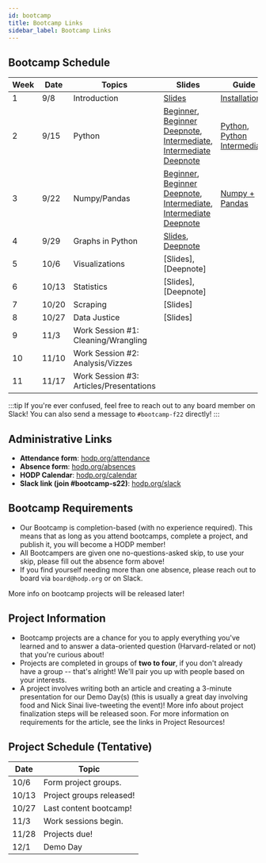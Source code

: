 ```yaml
---
id: bootcamp
title: Bootcamp Links
sidebar_label: Bootcamp Links
---
```


## Bootcamp Schedule 

| Week        | Date    | Topics                        | Slides         | Guide                                                      |
| ----------- | ------- | ----------------------------- | -------------- | ---------------------------------------------------------- |
| 1           | 9/8      | Introduction                  | [Slides](https://docs.google.com/presentation/d/1nTGo3z-0ocwxZHdZWavwrTBT-RMTa_T9ZrKXI9g59N4/edit?usp=sharing) |  [Installation](https://docs.hodp.org/docs/installation)   |
| 2           | 9/15     | Python                        | [Beginner](https://docs.google.com/presentation/d/10qxU56SrspCjF2mxPQeek6r1caAebgWaOyjExEz-KjE/edit?usp=sharing), [Beginner Deepnote](https://deepnote.com/workspace/harvardopendata-750167f0-7fe9-4720-b70f-903312daee43/project/HODP-Python-Bootcamp-339bd0cf-d857-4e0f-9a8a-5c0834a44ad4/notebook/Python%20Bootcamp%20for%20Beginners-48e964df107640af9066591ee998018b), [Intermediate](https://docs.google.com/presentation/d/1IrfozHrtnrLPLHssWf4wbLUJ3RcXTBuY3AfM5BJ5nfs/edit?usp=sharing), [Intermediate Deepnote](https://deepnote.com/workspace/harvardopendata-750167f0-7fe9-4720-b70f-903312daee43/project/HODP-Python-Bootcamp-339bd0cf-d857-4e0f-9a8a-5c0834a44ad4/%2FPython%20Bootcamp%20Intermediate.ipynb) | [Python](https://docs.hodp.org/docs/python), [Python Intermediate](https://docs.hodp.org/docs/python-intermediate) |
| 3           | 9/22     | Numpy/Pandas                  | [Beginner](https://docs.google.com/presentation/d/1RbPVVDEt6r0Io51NioNoOSfg0BWZ85c0wkJ4BwDVPkU/edit?usp=sharing), [Beginner Deepnote](https://tinyurl.com/37habwr6), [Intermediate](https://docs.google.com/presentation/d/1mGOsaSJeOfqq655rjJyuB_x5P-o19SGqZLyJpdv1pKg/edit#slide=id.g90686e3159_0_33), [Intermediate Deepnote](https://deepnote.com/workspace/matthew-qu-99db-01c8deb8-66c7-44e8-a492-a3963e7d8bf2/project/HODP-Bootcamp-Numpy-Pandas-87caf38c-92d3-435c-8b91-e67d9ac53aa2/notebook/bootcamp-numpy-pandas%2FNumpy%20Pandas%20Bootcamp-717e8ee222334301a148c36f29bbb6ff#00003-3f275969-6356-42a3-83a8-01b6acc7af0e) | [Numpy + Pandas](https://docs.hodp.org/docs/numpy-pandas) |
| 4           | 9/29     | Graphs in Python              | [Slides](https://docs.google.com/presentation/d/1aJM9Cf4NrldAoVjMMBdlylsGVeP0HVFBcsUJY7BvFQc/edit#slide=id.gbe8fa63050_0_87), [Deepnote](https://deepnote.com/workspace/pcsong33-572e307a-e7ad-4bd1-812e-01e92a44c59c/project/Graphs-in-Python-Bootcamp-dd455a46-8eaf-4037-ab04-0536297a4fa9/%2Fnotebook.ipynb#00032-c9c147df-0a24-46b6-a52e-87b646ebfe4d) |  |
| 5           | 10/6     | Visualizations                | [Slides], [Deepnote] |  |
| 6           | 10/13    | Statistics                    | [Slides], [Deepnote] |  |
| 7           | 10/20    | Scraping                      | [Slides] |  |
| 8           | 10/27    | Data Justice                  | [Slides] |  |
| 9           | 11/3     | Work Session #1: Cleaning/Wrangling |  |  |
| 10          | 11/10    | Work Session #2: Analysis/Vizzes |  |  |
| 11          | 11/17    | Work Session #3: Articles/Presentations |  |  |

<!---

| Week        | Date    | Topics                        | Slides         | Guide                                                      |
| ----------- | ------- | ----------------------------- | -------------- | ---------------------------------------------------------- |
| 1           | 9/9     | Introduction                  | [Bootcamp 1](https://docs.google.com/presentation/d/14qDlkedzyzqxdMjJonw1h4IYTBLagGoyPV93S2Ak-nY/edit?usp=sharing) |  [Installation](https://docs.hodp.org/docs/installation)   |
| 2           | 9/16    | Best Practices & Journalism   | [Bootcamp 2](https://docs.google.com/presentation/d/1eBF_dYUgltFFbkinKw8hEoVLJlxbqIsC-32UUyoOO80/edit?usp=sharing) | [Best Practices](https://docs.hodp.org/docs/good-practices), [Article Guide](https://docs.hodp.org/docs/article-guide) |
| 3           | 9/23    | Python                        | [Beginner](https://docs.google.com/presentation/d/14L22QOzyqRQsE9fjvBqtW9RLpEQoc2OyBpvNEJBrKwc/edit?usp=sharing), [Intermediate](https://docs.google.com/presentation/d/1PzBsynLuAk-poI_Rj25_U1Jo_9SDaCTBiJ85JD__FQE/edit?usp=sharing) | [Python](https://docs.hodp.org/docs/python), [Python Intermediate](https://docs.hodp.org/docs/python-intermediate) |
| 4           | 9/30    | Numpy/Pandas                  | [Beginner](https://docs.google.com/presentation/d/1RbPVVDEt6r0Io51NioNoOSfg0BWZ85c0wkJ4BwDVPkU/edit?usp=sharing), [Intermediate](https://docs.google.com/presentation/d/1BzDISDGKyw301qS6Kp23b9OD6_qFg9yEkGYixu6kC3k/edit?usp=sharing) | [Numpy + Pandas](https://docs.hodp.org/docs/numpy-pandas) |
| 5           | 10/7    | Graphs in Python              | [Slides](https://docs.google.com/presentation/d/1HlX2mPLxN2j2SsQgUIw-25g4AxqpQEHQPo8jI-nj8Ek/edit?usp=sharing) | [Plotly](https://docs.hodp.org/docs/plotly/) |
| 6           | 10/14   | R (Tidyverse)                    | [Slides](https://docs.google.com/presentation/d/1B-Yn5m_q_BkW7xjTQNmrz9SY1WBQmmnGnZkAF6lKCLw/edit?usp=sharing) | [R Notebook](https://tinyurl.com/hodp-r2021) |
| 7           | 10/21   | R (ggplot)                         | [Slides](https://docs.google.com/presentation/d/1U1EMLhfSJa2NGkCycU7sZkE7DGXgv7iPubpp0RLAcoo/edit?usp=sharing) | [R Notebook](https://tinyurl.com/hodp-ggplot-f21) |
| 8           | 10/28   | Stats                      | [Slides](https://docs.google.com/presentation/d/1Dcck9fft4HB6oK5vCb-eyRd2yjWF8_xC9CYUOr1uuyM/edit?usp=sharing) | [Deepnote](https://hodp.org/bootcamp-stats) |
| 9           | 11/4    | Scraping                  | [Slides](https://docs.google.com/presentation/d/1dxPM4bsMUQALEwnGhplrcLy2IbMF90VrjOv0QNlSwzw/edit?usp=sharing) | [Deepnote](https://tinyurl.com/bootcamp-f21-scraping) |
| 10          | 11/11   | Data Justice                | N/A            | N/A |

--->

:::tip
If you're ever confused, feel free to reach out to any board member on Slack! You can also send a message to `#bootcamp-f22` directly!
:::

## Administrative Links
- **Attendance form**: [hodp.org/attendance](http://hodp.org/attendance)
- **Absence form**: [hodp.org/absences](http://hodp.org/absences)
- **HODP Calendar**: [hodp.org/calendar](http://hodp.org/calendar)
- **Slack link (join #bootcamp-s22)**: [hodp.org/slack](http://hodp.org/slack)

## Bootcamp Requirements
- Our Bootcamp is completion-based (with no experience required). This means that as long as you attend bootcamps, complete a project, and publish it, you will become a HODP member!
- All Bootcampers are given one no-questions-asked skip, to use your skip, please fill out the absence form above!
- If you find yourself needing more than one absence, please reach out to board via `board@hodp.org` or on Slack.

More info on bootcamp projects will be released later!


## Project Information
- Bootcamp projects are a chance for you to apply everything you've learned and to answer a data-oriented question (Harvard-related or not) that you're curious about!
- Projects are completed in groups of **two to four**, if you don't already have a group -- that's alright! We'll pair you up with people based on your interests.
- A project involves writing both an article and creating a 3-minute presentation for our Demo Day(s) (this is usually a great day involving food and Nick Sinai live-tweeting the event)! More info about project finalization steps will be released soon.
For more information on requirements for the article, see the links in Project Resources!

## Project Schedule (Tentative)
| Date        | Topic |
| ----------- | -------|
| 10/6     | Form project groups. |
| 10/13      | Project groups released! |
| 10/27     | Last content bootcamp! |
| 11/3       | Work sessions begin. |
| 11/28        | Projects due!  |
| 12/1        | Demo Day  |

<!---

## Project Resources
- [Project Turn-in Checklist](https://docs.google.com/document/d/1cSd5UGQHeCy1KEvp4HE_HcadZcxAk-aUAtof1vZbK4M/edit?usp=sharing): lists everything you need to remember/turn in
- [HODP Article Template](https://docs.google.com/document/d/1oeDl3xG61z7aHbzZnq64nnDlHMyJiB1SgCrkaTpw4bs/edit?usp=sharing): we recommend using this template for your article to make sure it's formatted correctly
- [Guide to Writing HODP Articles](https://docs.hodp.org/docs/article-guide): writing advice, content from the Data Journalism bootcamp
- [Style Guide (formatting, tone, etc.)](https://docs.hodp.org/docs/style-guide)
- Graph templates and style guides for [R](https://github.com/HarvardOpenData/HODP-StyleGuide), [Python](https://deepnote.com/project/b78569dd-8fe2-4351-b551-2db935360f0c#%2Fnotebook.ipynb): your graphs must adhere to these styles
- Instructions on how to submit [Plotly interactive visualizations](https://docs.google.com/document/d/1vwdV0nyhwZdc8H8wLF4CEfnEDZrX3cfDaFgdDK5iKx0/edit?usp=sharing)
--->
